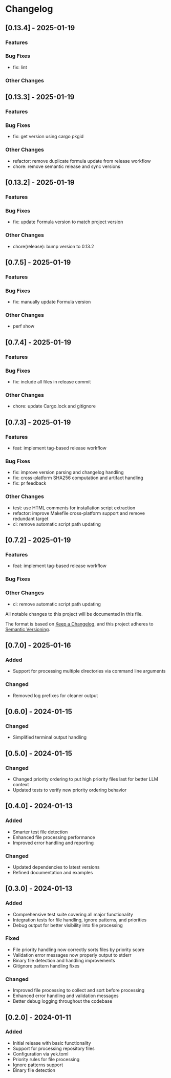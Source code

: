# Changelog

## [0.13.4] - 2025-01-19

### Features


### Bug Fixes

- fix: lint

### Other Changes



## [0.13.3] - 2025-01-19

### Features


### Bug Fixes

- fix: get version using cargo pkgid

### Other Changes

- refactor: remove duplicate formula update from release workflow
- chore: remove semantic release and sync versions


## [0.13.2] - 2025-01-19

### Features

### Bug Fixes

- fix: update Formula version to match project version

### Other Changes

- chore(release): bump version to 0.13.2

## [0.7.5] - 2025-01-19

### Features

### Bug Fixes

- fix: manually update Formula version

### Other Changes

- perf show

## [0.7.4] - 2025-01-19

### Features

### Bug Fixes

- fix: include all files in release commit

### Other Changes

- chore: update Cargo.lock and gitignore

## [0.7.3] - 2025-01-19

### Features

- feat: implement tag-based release workflow

### Bug Fixes

- fix: improve version parsing and changelog handling
- fix: cross-platform SHA256 computation and artifact handling
- fix: pr feedback

### Other Changes

- test: use HTML comments for installation script extraction
- refactor: improve Makefile cross-platform support and remove redundant target
- ci: remove automatic script path updating

## [0.7.2] - 2025-01-19

### Features

- feat: implement tag-based release workflow

### Bug Fixes

### Other Changes

- ci: remove automatic script path updating

All notable changes to this project will be documented in this file.

The format is based on [Keep a Changelog](https://keepachangelog.com/en/1.0.0/),
and this project adheres to [Semantic Versioning](https://semver.org/spec/v2.0.0.html).

## [0.7.0] - 2025-01-16

### Added

- Support for processing multiple directories via command line arguments

### Changed

- Removed log prefixes for cleaner output

## [0.6.0] - 2024-01-15

### Changed

- Simplified terminal output handling

## [0.5.0] - 2024-01-15

### Changed

- Changed priority ordering to put high priority files last for better LLM context
- Updated tests to verify new priority ordering behavior

## [0.4.0] - 2024-01-13

### Added

- Smarter test file detection
- Enhanced file processing performance
- Improved error handling and reporting

### Changed

- Updated dependencies to latest versions
- Refined documentation and examples

## [0.3.0] - 2024-01-13

### Added

- Comprehensive test suite covering all major functionality
- Integration tests for file handling, ignore patterns, and priorities
- Debug output for better visibility into file processing

### Fixed

- File priority handling now correctly sorts files by priority score
- Validation error messages now properly output to stderr
- Binary file detection and handling improvements
- Gitignore pattern handling fixes

### Changed

- Improved file processing to collect and sort before processing
- Enhanced error handling and validation messages
- Better debug logging throughout the codebase

## [0.2.0] - 2024-01-11

### Added

- Initial release with basic functionality
- Support for processing repository files
- Configuration via yek.toml
- Priority rules for file processing
- Ignore patterns support
- Binary file detection
